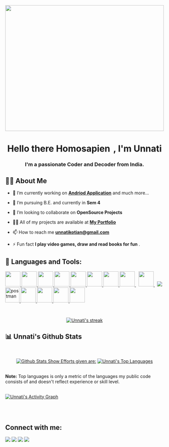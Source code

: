 <a href="#">
<img width="100%" height="400" src="https://cdn.wallpapersafari.com/71/87/R5ZQj6.gif">
</a>

<h1 align="center">Hello there Homosapien<img src="https://raw.githubusercontent.com/MartinHeinz/MartinHeinz/master/wave.gif" width="10px">, I'm Unnati</h1>
<h3 align="center">I'm a passionate Coder and Decoder from India.</h3>


## 🙋‍♂️ About Me

- 🔭 I’m currently working on **[Andriod Application](https://github.com/unnatikotian?tab=repositories)** and much more...

- 🌱 I’m pursuing B.E. and currently in **Sem 4**

- 👯 I’m looking to collaborate on **OpenSource Projects**

- 👨‍💻 All of my projects are available at **[My Portfolio](https://)**

- 📫 How to reach me **unnatikotian@gmail.com**

- ⚡ Fun fact **I play video games, draw and read books for fun** .

## 🚀 Languages and Tools:

<p align="left"> 
    <a href="https://www.java.com" target="_blank"> <img src="https://img.icons8.com/color/48/000000/java-coffee-cup-logo.png" height=48/> </a>
    <a href="https://reactjs.org/" target="_blank"> <img src="https://img.icons8.com/color/48/000000/react-native.png" height=48/> </a>
    <!-- <a href="https://spring.io/projects/spring-boot" target="_blank"> <img src="https://img.icons8.com/color/48/000000/spring-logo.png"/> </a>  -->
    <a href="https://developer.mozilla.org/en-US/docs/Web/JavaScript" target="_blank"> <img src="https://img.icons8.com/color/48/000000/javascript.png" height=48/> </a> 
    <a href="https://www.w3.org/html/" target="_blank"> <img src="https://img.icons8.com/color/48/000000/html-5.png" height=48/> </a> 
    <a href="https://www.w3schools.com/css/" target="_blank"> <img src="https://img.icons8.com/color/48/000000/css3.png" height=48/> </a> 
    <a href="https://getbootstrap.com" target="_blank"> <img src="https://img.icons8.com/color/48/000000/bootstrap.png" height=48 /> </a> 
    <a href="https://www.python.org" target="_blank"> <img src="https://img.icons8.com/color/48/000000/python.png" height=48/> </a> 
    <a style="padding-right:8px;" href="https://nodejs.org" target="_blank"> <img src="https://img.icons8.com/color/48/000000/nodejs.png" height=48/> </a> 
    <a style="padding-right:8px;" href="https://www.mysql.com/" target="_blank"> <img src="https://img.icons8.com/fluent/50/000000/mysql-logo.png" height=48/> </a>
    <!-- <a href="https://www.mongodb.com/" target="_blank"> <img src="https://raw.githubusercontent.com/devicons/devicon/master/icons/mongodb/mongodb-original-wordmark.svg" alt="mongodb" width="48" height="48"/> </a>  -->
    <a href="https://firebase.google.com/" target="_blank"> <img src="https://img.icons8.com/color/48/000000/firebase.png"/> </a> 
    <a href="https://postman.com" target="_blank"> <img src="https://www.vectorlogo.zone/logos/getpostman/getpostman-icon.svg" alt="postman" width="45" height="48"/> </a>   
    <a href="https://git-scm.com/" target="_blank"> <img src="https://img.icons8.com/color/48/000000/git.png" height=48/> </a> 
    <!-- <a href="https://www.jenkins.io" target="_blank"> <img src="https://www.vectorlogo.zone/logos/jenkins/jenkins-icon.svg" alt="jenkins" width="48" height="48"/> </a>  -->
    <!-- <a href="https://redux.js.org" target="_blank"> <img src="https://img.icons8.com/color/48/000000/redux.png" height=48/> </a>
    <a href="https://expressjs.com" target="_blank"> <img src="https://raw.githubusercontent.com/devicons/devicon/master/icons/express/express-original-wordmark.svg" alt="express" width="40" height="40"/> </a> -->
    <a href="https://developer.android.com/studio?gclid=CjwKCAjwve2TBhByEiwAaktM1JLv-yIe6uUM0cQ8Zh6UYaoWQk_dgv45SFgkw75k1jR6trBht5achxoCSGkQAvD_BwE&gclsrc=aw.ds" target="_blank"> <img src="https://cdn-icons-png.flaticon.com/128/518/518705.png" height=48/> </a> 
    <a href="https://www.javatpoint.com/c-programming-language-tutorial" target="_blank"> <img src="https://cdn-icons-png.flaticon.com/512/7297/7297753.png" height=48/> </a> 
     <a href="https://www.php.net/" target="_blank"> <img src="https://cdn-icons-png.flaticon.com/512/919/919830.png" height=48/> </a> 
</p>

<!-- [![React Badge](https://img.shields.io/badge/-React-61DBFB?style=for-the-badge&labelColor=black&logo=react&logoColor=61DBFB)](#)  [![Javascript Badge](https://img.shields.io/badge/-Javascript-F0DB4F?style=for-the-badge&labelColor=black&logo=javascript&logoColor=F0DB4F)](#) [![Typescript Badge](https://img.shields.io/badge/-Typescript-007acc?style=for-the-badge&labelColor=black&logo=typescript&logoColor=007acc)](#) [![Nodejs Badge](https://img.shields.io/badge/-Nodejs-3C873A?style=for-the-badge&labelColor=black&logo=node.js&logoColor=3C873A)](#) [![GraphQL Badge](https://img.shields.io/badge/-GraphQl-e535ab?style=for-the-badge&labelColor=black&logo=node.js&logoColor=e535ab)](#) -->
<br/>

<p align="center">
    <a href="https://github.com/unnatikotian/github-readme-stats">
        <img title="🔥 Get streak stats for your profile at git.io/streak-stats" alt="Unnati's streak" src="https://github-readme-streak-stats.herokuapp.com/?user=unnatikotian&theme=black-ice&hide_border=true&stroke=0000&background=060A0CD0"/>
    </a>
    <!-- <a> [Unnati's GitHub stats](https://github-readme-stats.vercel.app/api?username=unnatikotian)](https://github.com/unnatikotian/github-readme-stats)
  </a> -->
</p>

## 📊 Unnati's Github Stats

  <br/>
  <p align="center">
    <a href="https://github.com/unnatikotian/github-readme-stats"><img alt="Github Stats Show Efforts given are:" src="https://github-readme-stats.vercel.app/api?username=unnatikotian&show_icons=true&count_private=true&theme=react&hide_border=true&bg_color=0D1117" /></a>
  <a href="https://github.com/unnatikotian/github-readme-stats"><img alt="Unnati's Top Languages" src="https://github-readme-stats.vercel.app/api/top-langs/?username=unnatikotian&langs_count=8&count_private=true&layout=compact&theme=react&hide_border=true&bg_color=0D1117" /></a>
  </p>
  <br/>
  <b>Note:</b> Top languages is only a metric of the languages my public code consists of and doesn't reflect experience or skill level.


<br/>
<br/>

<a href="https://github.com/unnatikotian/unnatikotian.git/github-readme-activity-graph"><img alt="Unnati's Activity Graph" src="https://activity-graph.herokuapp.com/graph?username=unnatikotian&bg_color=0D1117&color=5BCDEC&line=5BCDEC&point=FFFFFF&hide_border=true" /></a>

<br/>
<br/>




## Connect with me:
<p align="left">

<a href = "https://www.linkedin.com/in/unnati-k-255553211/"><img src="https://img.icons8.com/fluent/48/000000/linkedin.png"/></a>
<a href = "https://twitter.com/KotianUnnati"><img src="https://img.icons8.com/fluent/48/000000/twitter.png"/></a>
<a href = "https://www.instagram.com/unnati._.uk/"><img src="https://img.icons8.com/fluent/48/000000/instagram-new.png"/></a>
<a href = "https://www.youtube.com/channel/UCX_B3HG1tmFCHDEXjXOj_3A"><img src="https://img.icons8.com/color/48/000000/youtube-play.png"/></a>

</p>

<!-- ## ❤ Views and Followers
<a href="https://github.com/Meghna-DAS/github-profile-views-counter">
    <img src="https://komarev.com/ghpvc/?username=SubhamRaoniar28">
</a>
<a href="https://github.com/unnatikotian?tab=followers"><img src="https://img.shields.io/github/followers/SubhamRaoniar28?label=Followers&style=social" alt="GitHub Badge"></a> -->
